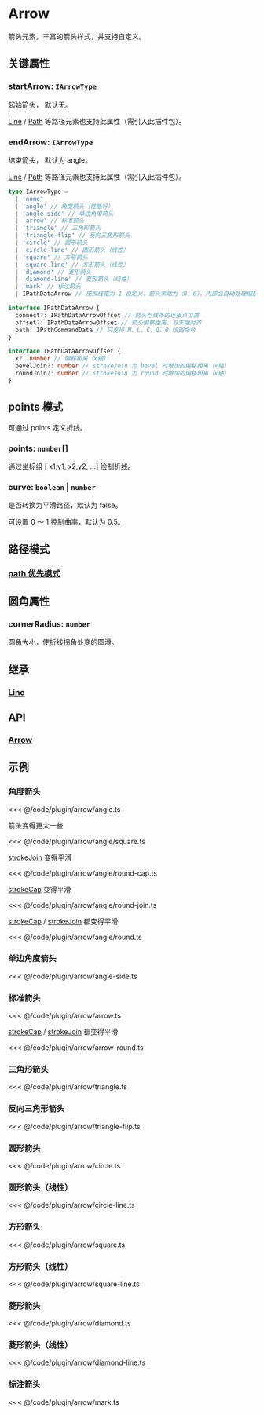 <script setup>
import Case from '/component/Case.vue'
</script>

# Arrow

箭头元素，丰富的箭头样式，并支持自定义。

<case name="Arrow"></case>

## 关键属性

### startArrow: `IArrowType`

起始箭头， 默认无。

[Line](/reference/display/Leaf.md) / [Path](/reference/display/Path.md) 等路径元素也支持此属性（需引入此插件包）。

### endArrow: `IArrowType`

结束箭头， 默认为 angle。

[Line](/reference/display/Leaf.md) / [Path](/reference/display/Path.md) 等路径元素也支持此属性（需引入此插件包）。

```ts
type IArrowType =
  | 'none'
  | 'angle' // 角度箭头（性能好）
  | 'angle-side' // 单边角度箭头
  | 'arrow' // 标准箭头
  | 'triangle' // 三角形箭头
  | 'triangle-flip' // 反向三角形箭头
  | 'circle' // 圆形箭头
  | 'circle-line' // 圆形箭头（线性）
  | 'square' // 方形箭头
  | 'square-line' // 方形箭头（线性）
  | 'diamond' // 菱形箭头
  | 'diamond-line' // 菱形箭头（线性）
  | 'mark' // 标注箭头
  | IPathDataArrow // 按照线宽为 1 自定义，箭头末端为（0，0），内部会自动处理缩放、旋转角度。

interface IPathDataArrow {
  connect?: IPathDataArrowOffset // 箭头与线条的连接点位置
  offset?: IPathDataArrowOffset // 箭头偏移距离，与末端对齐
  path: IPathCommandData // 只支持 M、L、C、Q、O 绘图命令
}

interface IPathDataArrowOffset {
  x?: number // 偏移距离（x轴）
  bevelJoin?: number // strokeJoin 为 bevel 时增加的偏移距离（x轴）
  roundJoin?: number // strokeJoin 为 round 时增加的偏移距离（x轴）
}
```

## points 模式

可通过 points 定义折线。

### points: `number`[]

通过坐标组 [ x1,y1, x2,y2, ...] 绘制折线。

### curve: `boolean` | `number`

是否转换为平滑路径，默认为 false。

可设置 0 ～ 1 控制曲率，默认为 0.5。

## 路径模式

### [path 优先模式](/reference/property/path.md)

## 圆角属性

### cornerRadius: `number`

圆角大小，使折线拐角处变的圆滑。

## 继承

### [Line](/reference/display/Line.md)

## API

### [Arrow](/api/classes/Arrow.md)

## 示例

<case name="Arrow" index=6></case>

### 角度箭头

<<< @/code/plugin/arrow/angle.ts

<case name="Arrow" index=7></case>

箭头变得更大一些

<<< @/code/plugin/arrow/angle/square.ts

<case name="Arrow" index=9></case>

[strokeJoin](/reference/property/stroke.md#strokejoin-strokejoin) 变得平滑

<<< @/code/plugin/arrow/angle/round-cap.ts

<case name="Arrow" index=10></case>

[strokeCap](/reference/property/stroke.md#strokecap-strokecap) 变得平滑

<<< @/code/plugin/arrow/angle/round-join.ts

<case name="Arrow" index=8></case>

[strokeCap](/reference/property/stroke.md#strokecap-strokecap) / [strokeJoin](/reference/property/stroke.md#strokejoin-strokejoin) 都变得平滑

<<< @/code/plugin/arrow/angle/round.ts

<case name="Arrow" index=11 count=2></case>

### 单边角度箭头

<<< @/code/plugin/arrow/angle-side.ts

<case name="Arrow" index=13></case>

### 标准箭头

<<< @/code/plugin/arrow/arrow.ts

<case name="Arrow" index=23></case>

[strokeCap](/reference/property/stroke.md#strokecap-strokecap) / [strokeJoin](/reference/property/stroke.md#strokejoin-strokejoin) 都变得平滑

<<< @/code/plugin/arrow/arrow-round.ts

<case name="Arrow" index=14></case>

### 三角形箭头

<<< @/code/plugin/arrow/triangle.ts

<case name="Arrow" index=15></case>

### 反向三角形箭头

<<< @/code/plugin/arrow/triangle-flip.ts

<case name="Arrow" index=16></case>

### 圆形箭头

<<< @/code/plugin/arrow/circle.ts

<case name="Arrow" index=17></case>

### 圆形箭头（线性）

<<< @/code/plugin/arrow/circle-line.ts

<case name="Arrow" index=18></case>

### 方形箭头

<<< @/code/plugin/arrow/square.ts

<case name="Arrow" index=19></case>

### 方形箭头（线性）

<<< @/code/plugin/arrow/square-line.ts

<case name="Arrow" index=20></case>

### 菱形箭头

<<< @/code/plugin/arrow/diamond.ts

<case name="Arrow" index=21></case>

### 菱形箭头（线性）

<<< @/code/plugin/arrow/diamond-line.ts

<case name="Arrow" index=22></case>

### 标注箭头

<<< @/code/plugin/arrow/mark.ts
